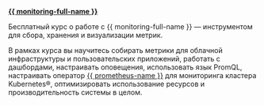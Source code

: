 [**{{ monitoring-full-name }}**](https://yandex.cloud/ru/training/monitoring/)

Бесплатный курс о работе с {{ monitoring-full-name }} — инструментом для сбора, хранения и визуализации метрик.

В рамках курса вы научитесь собирать метрики для облачной инфраструктуры и пользовательских приложений, работать с дашбордами, настраивать оповещения, использовать язык PromQL, настраивать оператор [{{ prometheus-name }}](https://prometheus.io/docs/introduction/overview/) для мониторинга кластера Kubernetes®, оптимизировать использование ресурсов и производительность системы в целом.
